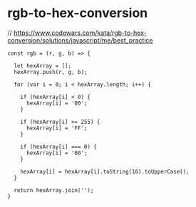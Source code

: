 # rgb-to-hex-conversion
// https://www.codewars.com/kata/rgb-to-hex-conversion/solutions/javascript/me/best_practice


```
const rgb = (r, g, b) => {

  let hexArray = [];
  hexArray.push(r, g, b);

  for (var i = 0; i < hexArray.length; i++) {

    if (hexArray[i] < 0) {
      hexArray[i] = '00';
    }

    if (hexArray[i] >= 255) {
      hexArray[i] = 'FF';
    }

    if (hexArray[i] === 0) {
      hexArray[i] = '00';
    }

    hexArray[i] = hexArray[i].toString(16).toUpperCase();
  }

  return hexArray.join('');
}
```
